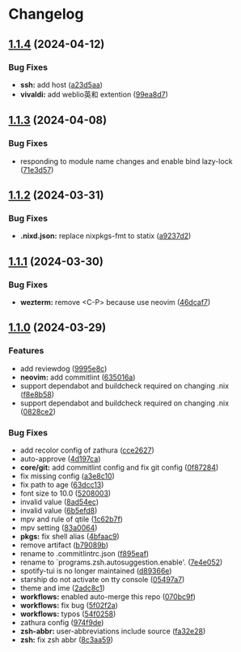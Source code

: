 # Changelog

## [1.1.4](https://github.com/misumisumi/home-manager-config/compare/v1.1.3...v1.1.4) (2024-04-12)


### Bug Fixes

* **ssh:** add host ([a23d5aa](https://github.com/misumisumi/home-manager-config/commit/a23d5aafd17b764efa46754b88a3763bc449f54a))
* **vivaldi:** add weblio英和 extention ([99ea8d7](https://github.com/misumisumi/home-manager-config/commit/99ea8d74f26137a5706c5a253fa2d1221bfd78e3))

## [1.1.3](https://github.com/misumisumi/home-manager-config/compare/v1.1.2...v1.1.3) (2024-04-08)


### Bug Fixes

* responding to module name changes and enable bind lazy-lock ([71e3d57](https://github.com/misumisumi/home-manager-config/commit/71e3d575d454a1aea9674b158538965cd5f3c26b))

## [1.1.2](https://github.com/misumisumi/home-manager-config/compare/v1.1.1...v1.1.2) (2024-03-31)


### Bug Fixes

* **.nixd.json:** replace nixpkgs-fmt to statix ([a9237d2](https://github.com/misumisumi/home-manager-config/commit/a9237d28f3ea68f0b3ac934272208c5b2f9f3bc5))

## [1.1.1](https://github.com/misumisumi/home-manager-config/compare/v1.1.0...v1.1.1) (2024-03-30)


### Bug Fixes

* **wezterm:** remove &lt;C-P&gt; because use neovim ([46dcaf7](https://github.com/misumisumi/home-manager-config/commit/46dcaf76dbf6a4433377c1513c56c8fc516c96e4))

## [1.1.0](https://github.com/misumisumi/home-manager-config/compare/v1.0.1...v1.1.0) (2024-03-29)


### Features

* add reviewdog ([9995e8c](https://github.com/misumisumi/home-manager-config/commit/9995e8c16a71f211b3aba14e61204c4ea1f43c0b))
* **neovim:** add commitlint ([635016a](https://github.com/misumisumi/home-manager-config/commit/635016adade809199a7024b080111406a3782e9a))
* support dependabot and buildcheck required on changing .nix ([f8e8b58](https://github.com/misumisumi/home-manager-config/commit/f8e8b5834206651f4c5375398ae163c660f2dcca))
* support dependabot and buildcheck required on changing .nix ([0828ce2](https://github.com/misumisumi/home-manager-config/commit/0828ce2ed10fa7e87afeb191252c7d7584994c2b))


### Bug Fixes

* add recolor config of zathura ([cce2627](https://github.com/misumisumi/home-manager-config/commit/cce2627cdf8e4b07785d87b49d35fbe1aa7c0411))
* auto-approve ([4d197ca](https://github.com/misumisumi/home-manager-config/commit/4d197cad3d99e4c951ae68f1b83c086c7e3a0065))
* **core/git:** add commitlint config and fix git config ([0f87284](https://github.com/misumisumi/home-manager-config/commit/0f872849f4d3aa2b72d902c8512d17e5f2ca301b))
* fix missing config ([a3e8c10](https://github.com/misumisumi/home-manager-config/commit/a3e8c10a11f0bda7f6b3ca400b422a088393ee4c))
* fix path to age ([63dcc13](https://github.com/misumisumi/home-manager-config/commit/63dcc13b2ce68ada156ca28f04da91864dddc37e))
* font size to 10.0 ([5208003](https://github.com/misumisumi/home-manager-config/commit/52080034665ee7c4f635287cd00b7cdae05ea761))
* invalid value ([8ad54ec](https://github.com/misumisumi/home-manager-config/commit/8ad54ec3738f11688da655472259588559c4c7e6))
* invalid value ([6b5efd8](https://github.com/misumisumi/home-manager-config/commit/6b5efd81f96aec4c5deb7b89bcf4b65af8dce7f3))
* mpv and rule of qtile ([1c62b7f](https://github.com/misumisumi/home-manager-config/commit/1c62b7ff75023e66aeaa04035051a07d35f7f3c7))
* mpv setting ([83a0064](https://github.com/misumisumi/home-manager-config/commit/83a0064ee9a653f4c721ccaa2aa395e027cdc82b))
* **pkgs:** fix shell alias ([4bfaac9](https://github.com/misumisumi/home-manager-config/commit/4bfaac96f1cd7ea9dd266ad0ae1226bbad11f675))
* remove artifact ([b79089b](https://github.com/misumisumi/home-manager-config/commit/b79089b7378d464884600796b87f9423f9930617))
* rename to .commitlintrc.json ([f895eaf](https://github.com/misumisumi/home-manager-config/commit/f895eaf2e967ce90440b5633e98e881b793b85a7))
* rename to `programs.zsh.autosuggestion.enable'. ([7e4e052](https://github.com/misumisumi/home-manager-config/commit/7e4e0528e01b552976217a6e3d0c7f31497bbed3))
* spotify-tui is no longer maintained ([d89366e](https://github.com/misumisumi/home-manager-config/commit/d89366ed5681ff161c6ee3d8a8b6dab0c0eda8f5))
* starship do not activate on tty console ([05497a7](https://github.com/misumisumi/home-manager-config/commit/05497a79cf075d5f234658b04044895707fcae76))
* theme and ime ([2adc8c1](https://github.com/misumisumi/home-manager-config/commit/2adc8c16675955150c119c92c09f19460a2623d6))
* **workflows:** enabled auto-merge this repo ([070bc9f](https://github.com/misumisumi/home-manager-config/commit/070bc9f18f14a27f508ac9c18d9be5a33894f403))
* **workflows:** fix bug ([5f02f2a](https://github.com/misumisumi/home-manager-config/commit/5f02f2ad339b62aa19c80a4b363efe436c2f4543))
* **workflows:** typos ([54f0258](https://github.com/misumisumi/home-manager-config/commit/54f0258998ebc782374bea38467e1120e1bb5f9a))
* zathura config ([974f9de](https://github.com/misumisumi/home-manager-config/commit/974f9de01a2df5233b8e606c7dc8d3dc2f7b05a9))
* **zsh-abbr:** user-abbreviations include source ([fa32e28](https://github.com/misumisumi/home-manager-config/commit/fa32e28574d5376b75ee051811d009986ae8b0f3))
* **zsh:** fix zsh abbr ([8c3aa59](https://github.com/misumisumi/home-manager-config/commit/8c3aa5933d76aa1b10ede30155c764b7ee9927c1))
